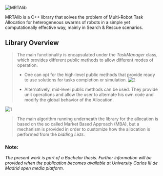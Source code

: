 ﻿![MRTAlib](https://user-images.githubusercontent.com/23238394/74689584-01054900-51dc-11ea-8eb7-a45691b68297.png)


MRTAlib is a C++ library that solves the problem of Multi-Robot Task Allocation for heterogeneous swarms of robots in a simple yet computationally effective way, mainly in Search & Rescue scenarios. 

## Library Overview
>The main functionality is encapsulated under the *TaskManager* class, which provides different public methods to allow different modes of operation.
>
> - One can opt for the high-level public methods that provide ready to use solutions for tasks completion or simulation.
> ![2](https://user-images.githubusercontent.com/23238394/74690729-84289e00-51e0-11ea-9454-efaa506de976.png)
> 
> - Alternatively, mid-level public methods can be used. They provide unit operations and allow the user to alternate his own code and modify the global behavior of the Allocation.

![1](https://user-images.githubusercontent.com/23238394/74690722-7f63ea00-51e0-11ea-9bbb-c55dc03b8197.png)

>The main algorithm running underneath the library for the allocation is based on the so called Market Based Approach (MBA), but a mechanism is provided in order to customize how the allocation is performed from the *bidding Lists*.

### Note:
*The present work is part of a Bachelor thesis. Further information will be provided when the publication becomes available at University Carlos III de Madrid open media platform.*

